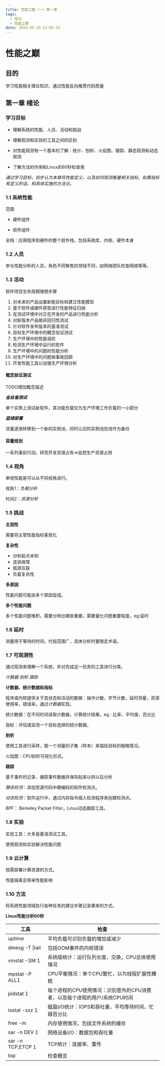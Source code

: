 ```yaml
---
title: 性能之巅（一）第一章
tags:
  - 笔记
  - 性能之巅
date: 2024-05-29 23:02:53
---
```



# 性能之巅

## 目的

学习性能相关理论知识，通过性能反向推荐代码质量

## 第一章 绪论

### 学习目标

- 理解系统的性能、人员、活动和挑战

- 理解观测和实验的工具之间的区别

- 对性能观测有一个基本的了解：统计、刨析、火焰图、跟踪、静态观测和动态观测

- 了解方法的作用和Linux的60秒检查表

*通过学习目标，初步认为本章将性能定义，以及如何观测衡量相关指标，如果指标有定义的话，和具体实施的方法论。*

### 1.1 系统性能

范围

- 硬件组件

- 软件组件

全栈：应用程序到硬件的整个软件栈，包括系统库、内核、硬件本身

### 1.2 人员

参与性能分析的人员，角色不同聚焦的领域不同，如网络团队检查网络等等。

### 1.3 活动

软件项目生命周期理想步骤

1. 对未来的产品设置新能目标和建立性能模型
2. 基于软件或硬件原型进行性能特征归纳
3. 在测试环境中对正在开发的产品进行性能分析
4. 对新版本产品做非回归性测试
5. 针对软件发布版本的基准测试
6. 目标生产环境中的概念验证测试
7. 生产环境中的性能调优
8. 检测生产环境中运行的软件
9. 生产环境中的问题的性能分析
10. 对生产环境中的问题做事故回顾
11. 开发性能工具以加强生产环境分析

#### 概念验证测试

TODO增加概念描述

***金丝雀测试***

单个实例上测试新软件，其功能负载仅为生产环境工作负载的一小部分

***蓝绿部署***

流量逐渐转移到一个新的实例池，同时让旧的实例池在线作为备份

#### 容量规划

一系列事前行动。研究开发资源占有=>监控生产资源占用

### 1.4 视角

审视性能是可以从不同视角进行。

视角1：*负载分析*

时间2：*资源分析*

### 1.5 挑战

**主观性**

需要将主管性能指标客观化

**复杂性**

- 分析起点未知
- 连锁故障
- 瓶颈互联
- 负载复杂性

**多原因**

性能问题可能由多个原因促成。

**多个性能问题**

多个性能问题堆积，需要分辨出哪些重要。需要量化问题重要程度。eg:延时

### 1.6 延时

测量用于等待的时间。代指范围广，具体分析时要限定术语。

### 1.7 可观测性

通过观测来理解一个系统，并对完成这一任务的工具进行分类。

*计数器* *剖析* *跟踪*

**计数器、统计数据和指标**

程序或内核提供关于其状态和活动的数据：操作计数，字节计数，延时测量，资源使用率，错误率。通过*计数器*实现。

统计数据：在不同时间读取计数器，计算统计结果。eg : 比率，平均值，百分比

指标：评估或监测一个目标选择的统计数据。

**剖析**

使用工具进行采样，取一个测量的子集（样本）来描绘目标的粗略情况。

火焰图：CPU剖析可视化形式。

**跟踪**

基于事件的记录，捕获事件数据并保存起来以供以后分析

*静态检测*：添加至源代码中硬编码的软件检测点。

*动态检测*：软件运行中，通过内存指令插入检测程序来创建检测点。

*BPF*： Berkeley Packet Filter，Linux动态跟踪工具。

### 1.8 实验

实验工具：大多是基准测试工具。

使用观测和实验解决性能问题

### 1.9 云计算

按需部署计算资源的方式。

性能隔离会带来性能影响

### 1.10 方法

将系统性能领域执行各种任务的建议步骤记录袭来的方式。

**Linux性能分析60秒**

| 工具              | 检查                                                         |
| ----------------- | ------------------------------------------------------------ |
| uptime            | 平均负载可识别负载的增加或减少                               |
| dmesg -T \|tail   | 包括OOM事件的内核错误                                        |
| vmstat -SM 1      | 系统级统计：运行队列长度，交换，CPU总体使用情况              |
| mpstat -P ALL1    | CPU平衡情况：单个CPU繁忙，以为线程扩展性糟糕                 |
| pidstat 1         | 每个进程的CPU使用情况：识别意外的CPU消费者，以及每个进程的用户/系统CPU时间 |
| iostat -sxz 1     | 磁盘I/O统计：IOPS和吞吐量，平均等待时间，忙碌百分比          |
| free -m           | 内存使用情况，包括文件系统的缓存                             |
| sar -n DEV 1      | 网络设备I/O：数据包和吞吐量                                  |
| sar -n TCP,ETCP 1 | TCP统计：连接率、重传                                        |
| top               | 检查概览                                                     |





